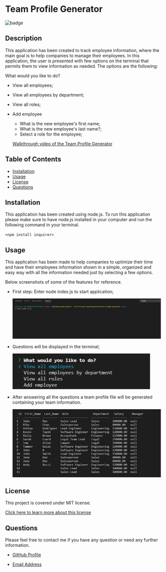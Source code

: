 # Team Profile Generator

![badge](https://img.shields.io/badge/license-MIT-brightgreen)

## Description

This application has been created to track employee information, where the main goal is to help companies to manage their employees. In this application, the user is presented with few options on the terminal that permits them to view information as needed. The options are the following:

What would you like to do?

- View all employees;
- View all employees by department;
- View all roles;
- Add employee

  - What is the new employee's first name;
  - What is the new employee's last name?;
  - Select a role for the employee;

  [Walkthrough video of the Team Profile Generator](https://youtu.be/Dq-nUB3gutM)

## Table of Contents

- [Installation](#installation)
- [Usage](#usage)
- [License](#license)
- [Questions](#questions)

## Installation

This application has been created using node.js. To run this application please make sure to have node.js installed in your computer and run the following command in your terminal.

`<npm install inquirer>`

## Usage

This application has been made to help companies to uptimize their time and have their employees information shown in a simple, organized and easy way with all the information needed just by selecting a few options.

Below screenshots of some of the features for reference.

- First step: Enter node index.js to start application;

  ![First Step: Enter node index.js](dist/screenshots/first-step.png)

- Questions will be displayed in the terminal;

  ![Employee Tracker Options](dist/screenshots/options.jpg)

- After answering all the questions a team profile file will be generated containing your team information.

  ![Employee Tracker Preview](dist/screenshots/tracker-preview.jpg)

## License

This project is covered under MIT license.

[Click here to learn more about this license](https://opensource.org/licenses/MIT)

## Questions

Please feel free to contact me if you have any question or need any further information.

- [GitHub Profile](andybuzzi.github.com)

- [Email Address](andy@gmail.com)

